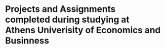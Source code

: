 # Projects and Assignments completed during studying at Athens Univerisity of Economics and Businness
